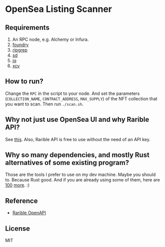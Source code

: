 # OpenSea Listing Scanner

## Requirements
1. An RPC node, e.g. Alchemy or Infura.
2. [foundry](https://github.com/gakonst/foundry)
3. [ripgrep](https://github.com/BurntSushi/ripgrep)
4. [sd](https://github.com/chmln/sd)
5. [jq](https://github.com/stedolan/jq)
6. [xcv](https://github.com/BurntSushi/xsv/issues/267)

## How to run?
Change the `RPC` in the script to your node. And set the parameters (`COLLECTION_NAME`,
`CONTRACT_ADDRESS`, `MAX_SUPPLY`) of the NFT collection that you want to scan. Then run `./scan.sh`.

## Why not just use OpenSea UI and why Rarible API?
See [this](https://twitter.com/rarible/status/1478606417120481285). Also, Rarible API is free to
use without the need of an API key.

## Why so many dependencies, and mostly Rust alternatives of some existing program?
Those are the tools I prefer to use on my dev machine. Maybe you should to. Because Rust good.
And if you are already using some of them, here are [100](https://www.wezm.net/v2/posts/2020/100-rust-binaries/) [more](https://www.wezm.net/v2/posts/2020/100-rust-binaries/page2/). :)

## Reference
- [Rarible OpenAPI](https://github.com/rarible/ethereum-openapi)

## License
MIT
